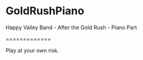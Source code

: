 GoldRushPiano
=============

Happy Valley Band - After the Gold Rush - Piano Part

=============

Play at your own risk.
